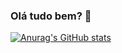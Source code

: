 ### Olá tudo bem? 👋

[![Anurag's GitHub stats](https://github-readme-stats.vercel.app/api?username=guilhermeais)](https://github.com/anuraghazra/github-readme-stats)
